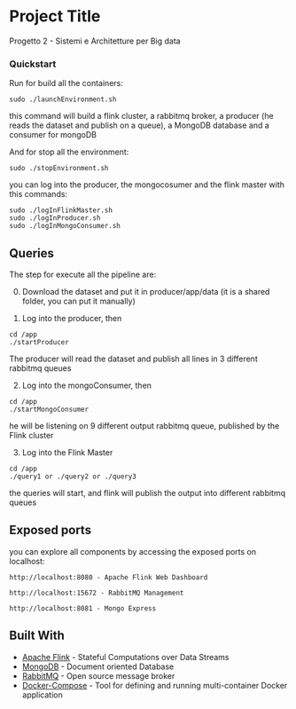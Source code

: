 # Project Title

Progetto 2 - Sistemi e Architetture per Big data

### Quickstart

Run for build all the containers:

```
sudo ./launchEnvironment.sh
```

this command will build a flink cluster, a rabbitmq broker, a producer (he reads the dataset and publish on a queue), a MongoDB database and a consumer for mongoDB


And for stop all the environment:
```
sudo ./stopEnvironment.sh
```


you can log into the producer, the mongocosumer and the flink master with this commands:

```
sudo ./logInFlinkMaster.sh
sudo ./logInProducer.sh
sudo ./logInMongoConsumer.sh
```

## Queries

The step for execute all the pipeline are:

0) Download the dataset and put it in producer/app/data (it is a shared folder, you can put it manually)

1) Log into the producer, then
```
cd /app
./startProducer
```
The producer will read the dataset and publish all lines in 3 different rabbitmq queues

2) Log into the mongoConsumer, then
```
cd /app
./startMongoConsumer
```

he will be listening on 9 different output rabbitmq queue, published by the Flink cluster

3) Log into the Flink Master
```
cd /app
./query1 or ./query2 or ./query3
```

the queries will start, and flink will publish the output into different rabbitmq queues

## Exposed ports
you can explore all components by accessing the exposed ports on localhost:


```
http://localhost:8080 - Apache Flink Web Dashboard
```
```
http://localhost:15672 - RabbitMQ Management
```
```
http://localhost:8081 - Mongo Express
```


## Built With

* [Apache Flink](https://flink.apache.org/) - Stateful Computations over Data Streams
* [MongoDB](https://www.mongodb.com/) - Document oriented Database
* [RabbitMQ](https://www.rabbitmq.com/) - Open source message broker
* [Docker-Compose](https://docs.docker.com/compose/) - Tool for defining and running multi-container Docker application
